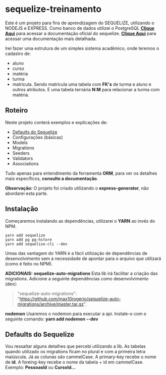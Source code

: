 # sequelize-treinamento
Este é um projeto para fins de aprendizagem do SEQUELIZE, utilizando o NODEJS e EXPRESS.
Como banco de dados utilizei o PostgreSQL
[**Clique Aqui**](http://docs.sequelizejs.com) para acessar a documentação oficial do sequelize.
**[Clique Aqui](http://docs.sequelizejs.com/class/lib/model.js~Model.html)** para acessar uma documentação mais detalhada.

Irei fazer uma estrutura de um simples sistema acadêmico, onde teremos o cadastro de:
 - aluno 
 - curso 
 - matéria
 - turma
 - matricula.
Sendo matrícula uma tabela com **FK's** de turma e aluno e outros atributos.
E uma tabela ternária **N:M** para relacionar a turma com matéria.

## Roteiro
Neste projeto conterá exemplos e explicações de:

 - [Defaults do Sequelize](#defaults-do-sequelize)
 - Configurações (básicas)
 - Models
 - Migrations
 - Seeders
 - Validators
- Associations

Tudo apenas para entendimento da ferramenta **ORM**, para ver os detalhes mais específicos, **consulte a documentação**.

**Observação:** O projeto foi criado utilizando o **express-generator**, não abordarei esta parte.

## Instalação
Começaremos instalando as dependências, utilizarei o **YARN** ao invés do NPM.

    yarn add sequelize 
    yarn add pg pg-hstore
    yarn add sequelize-cli --dev
Umas das vantagem do YARN é a fácil utilização de dependências de desenvolvimento sem a necessidade de apontar para o arquivo que utilizará (como é feito no NPM).

**ADICIONAIS:**
**sequelize-auto-migrations**
Esta lib irá facilitar a criação das migrations.
Adicione a seguinte dependências como desenvolvimento (dev):

> "sequelize-auto-migrations": "https://github.com/max10rogerio/sequelize-auto-migrations/archive/master.tar.gz",

**nodemon**
Usaremos o nodemon para executar a api.
Instale-o com o seguinte comando:
**yarn add nodemon --dev**

## Defaults do Sequelize
Vou ressaltar alguns detalhes que percebi utilizando a lib.
As tabelas quando utilizado os migrations ficam no plural e com a primeira letra maiúscula.
Já as colunas são cammelCase.
A primary-key recebe o nome de **id**.
A foreing-key recebe o nome da tabela + id em cammelCase. Exemplo: **PessoasId** ou **CursoId...**

